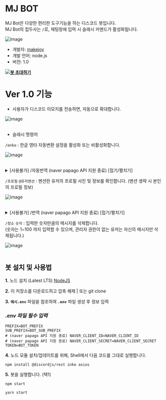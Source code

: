 # MJ BOT 

MJ Bot은 다양한 편리한 도구기능을 하는 디스코드 봇입니다.
<br>
MJ Bot의 접두사는 ``/``로, 채팅창에 입력 시 슬래시 커멘드가 활성화됩니다. 

![image](https://makejoy.co.kr/github/imgs/mjbot/slash.png)

- 개발자: [makejoy](https://makejoy.co.kr)
- 개발 언어: node.js
- 버전: 1.0

**[![봇 초대하기](https://img.shields.io/badge/%EB%B4%87%20%EC%B4%88%EB%8C%80%ED%95%98%EA%B8%B0-7289DA?style=for-the-badge&logo=discord&logoColor=white)](https://discord.com/api/oauth2/authorize?client_id=931341870439731270&permissions=8&scope=bot)**


# Ver 1.0 기능

- 사용자가 디스코드 이모지를 전송하면, 자동으로 확대합니다.<br>

![image](https://makejoy.co.kr/github/imgs/mjbot/emoji.png)<br><br>

- 슬래시 명령어 

``/enko`` : 한글 영타 자동변환 설정을 활성화 또는 비활성화합니다.<br>

![image](https://makejoy.co.kr/github/imgs/mjbot/enko.png)<br><br>

<details>
    <summary>[사용불가] /자동번역 (naver papago API 지원 종료) [접기/펼치기]</summary>
  
``/자동번역`` : 지원하는 언어 자동번역 설정을 활성화 또는 비활성화합니다.<br>
![image](https://makejoy.co.kr/github/imgs/mjbot/auto_trans.png)
<br><br>
</details>

``/프로필`` ``@유저멘션`` : 멘션한 유저의 프로필 사진 및 정보를 확인합니다. (멘션 생략 시 본인의 프로필 정보)<br>

![image](https://makejoy.co.kr/github/imgs/mjbot/avatar.png)<br><br>

<details>
    <summary>[사용불가] /번역 (naver papago API 지원 종료) [접기/펼치기]</summary>
  
``/번역`` ``텍스트`` ``언어`` : 텍스트를 다른 언어로 번역합니다.<br>
(지원 언어 : 한국어, 영어, 일본어, 중국어 간체/번체, 프랑스어, 독일어, 러시아어, 스페인어, 베트남어, 인도네시아어, 태국어)<br>
![image](https://makejoy.co.kr/github/imgs/mjbot/auto_trans.png)
<br><br>
</details>

``/청소`` ``숫자`` : 입력한 숫자만큼의 메시지를 삭제합니다.<br>
(숫자는 1~100 까지 입력할 수 있으며, 관리자 권한이 없는 유저는 자신의 메시지만 삭제됩니다.)<br>

![image](https://makejoy.co.kr/github/imgs/mjbot/clean.png)<br><br>

## **봇 설치 및 사용법**

**1.** 노드 설치 (Latest LTS) [NodeJS](https://nodejs.org/ko/)

**2.** 이 저장소를 다운로드하고 압축 해제 | 또는 git clone

**3.**  **`예시.env`** 파일을 참조하여 **`.env`** 파일 생성 후 정보 입력 

### _.env 파일 필수 입력_

```env
PREFIX=BOT_PREFIX
SUB_PREFIX=BOT_SUB_PREFIX
# (naver papago API 지원 종료) NAVER_CLIENT_ID=NAVER_CLIENT_ID
# (naver papago API 지원 종료) NAVER_CLIENT_SECRET=NAVER_CLIENT_SECRET
TOKEN=BOT_TOKEN
```

**4.** 노드 모듈 설치/업데이트를 위해, Shell에서 다음 코드를 그대로 실행합니다. <br/>

```shell
npm install @discordjs/rest inko axios
```

**5.** 봇을 실행합니다. (택1)<br/>

```shell
npm start
```

```shell
yarn start
```
